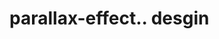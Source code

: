 # parallax-effect.. desgin                                                                                                                                                                                                                                                                      
